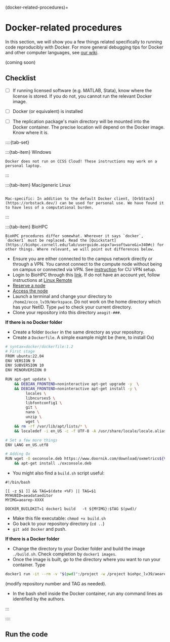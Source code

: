 (docker-related-procedures)=
# Docker-related procedures

In this section, we will show you a few things related specifically to running code reproducibly with Docker. For more general debugging tips for Docker and other computer languages, see [our wiki](https://github.com/labordynamicsinstitute/replicability-training/wiki/Docker-Tips).

(coming soon)

## Checklist

- [ ] If running licensed software (e.g. MATLAB, Stata), know where the license is stored. If you do not, you cannot run the relevant Docker image.
- [ ] Docker (or equivalent) is installed
- [ ] The replication package's main directory will be mounted into the Docker container. The precise location will depend on the Docker image. Know where it is.



::::{tab-set}

:::{tab-item}  Windows 

```{note}
Docker does not run on CCSS Cloud! These instructions may work on a personal laptop.
```


:::

:::{tab-item} Mac/generic Linux

```{note}

Mac-specific: In addition to the default Docker client, [OrbStack](https://orbstack.dev/) can be used for personal use. We have found it to have less of a computational burden.

```


::: 


:::{tab-item} BioHPC

```{note}
BioHPC procedures differ somewhat. Wherever it says `docker`, `docker1` must be replaced. Read the [Quickstart](https://biohpc.cornell.edu/lab/userguide.aspx?a=software&i=340#c) for other things. Where relevant, we will point out differences below.
```

- Ensure you are either connected to the campus network directly or through a VPN. You cannot connect to the compute node without being on campus or connected via VPN. See [instruction](https://it.cornell.edu/cuvpn) for CU VPN setup. 
- Login to BioHPC through this [link](https://biohpc.cornell.edu/login_bio.aspx?ReturnURL=/lab/labresman.aspx). If do not have an account yet, follow instructions at [Linux Remote](linux-remote)
- [Reserve a node](linux-remote)
- [Access the node](linux-remote)
- Launch a terminal and change your directory to `/home2/ecco_lv39/Workspace`. Do not work on the home directory which has your NetID. Type `pwd` to check your current directory. 
- Clone your repository into this directory `aeagit-###`.

**If there is no Docker folder**

- Create a folder `Docker` in the same directory as your repository.
- Create a `Dockerfile`. A simple example might be (here, to install Ox)

```bash
# syntax=docker/dockerfile:1.2
# First stage
FROM ubuntu:22.04 
ENV VERSION 9
ENV SUBVERSION 10
ENV MINORVERSION 0

RUN apt-get update \
    && DEBIAN_FRONTEND=noninteractive apt-get upgrade -y  \
    && DEBIAN_FRONTEND=noninteractive apt-get install -y \
         locales \
         libncurses5 \
         libfontconfig1 \
         git \
         nano \
         unzip \
         wget \
    && rm -rf /var/lib/apt/lists/* \
    && localedef -i en_US -c -f UTF-8 -A /usr/share/locale/locale.alias en_US.UTF-8

# Set a few more things
ENV LANG en_US.utf8

# Adding Ox
RUN wget -O oxconsole.deb https://www.doornik.com/download/oxmetrics${VERSION}/Ox_Console/oxconsole_${VERSION}.${SUBVERSION}-${MINORVERSION}_amd64.deb \
    && apt-get install ./oxconsole.deb
```

- You might also find a `build.sh` script useful:

```
#!/bin/bash

[[ -z $1 ]] && TAG=$(date +%F) || TAG=$1
MYHUBID=aeadataeditor
MYIMG=aearep-XXXX

DOCKER_BUILDKIT=1 docker1 build   -t ${MYIMG}:$TAG $(pwd)/

```
- Make this file executable: `chmod +x build.sh`
- Go back to your repository directory (`cd ..`)
- `git add Docker` and push.

**If there is a Docker folder**

- Change the directory to your Docker folder and build the image `./build.sh`. Check completion by `docker1 images`.
- Once the image is built, go to the directory where you want to run your container. Type

```bash
docker1 run -it --rm -v "$(pwd)":/project -w /project biohpc_lv39/aearep-###:TAG
```
(modify repository number and TAG as needed).

- In the bash shell inside the Docker container, run any command lines as identified by the authors.


::: 

::::

## Run the code
